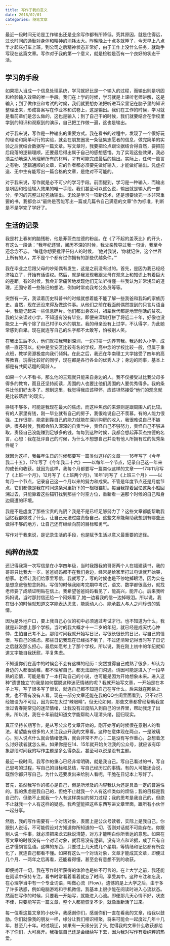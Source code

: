 ```yaml
---
title: 写作于我的意义
date: 2018/02/01
categories: 随笔文章
---
```


最近一段时间无论是工作输出还是业余写作都有所降低。究其原因，就是住得远，过长时间的通勤对身体和精神的消耗太大。昨晚晚上十点多就睡了，今天早上八点半才起床打车上班。到公司之后精神状态非常好，由于工作上没什么任务，就动手写现在这篇文章。写作对于我的第一个意义，就是检验是否有一个良好的状态干活。


<!-- more -->

## 学习的手段
如果把人当成一个信息处理系统，学习就好比是一个输入的过程，而输出则是巩固和检验输入效果的唯一手段。我们在上学的时候，学习就是上课听老师讲解，这是输入；到了做作业和考试的时候，我们就要想办法把听进耳朵里记在脑子里的知识整理出来，形成答案写在作业本和试卷上，这是输出。我们在工作的时候，学习就是看前辈们是怎么做的，这也是输入；到了自己干的时候，我们就要结合在学校里学到的知识和观察到的演示，自己把工作做一遍，这也是输出。

对于我来说，写作是一种输出的重要方式。我在看书的过程中，发现了一个很好玩的理论和简单可行的实验，就会在朋友圈发一条征集志愿者的信息，做完简单的实验之后就结合数据写一篇文章。写文章时，我要把论点跟论据结合得自然，要把前后段落的逻辑理顺，还要最后得出属于自己的感想感悟。为了实现这些效果，我必须主动地深入地理解所有的材料，才有可能完成最后的输出。实际上，任何一篇言之有物、逻辑通顺的文章，它的作者都必须要先做好输入，才能做好输出。凭虚捏造、无中生有能写出一篇合格的文章，是绝对不可能的。

对于我来说，写作就是必不可少的学习手段。前面提到，学习是一种输入，而输出是巩固和检验输入效果的唯一手段。我们甚至可以这么说，输出就是输入的一部分，学习的完整过程包括输出。无论是学习一项新技术，还是想要读完一本非常重要的书，我都会以“最终是否能写出一篇或几篇令自己满意的文章”作为标准，判断是不是学完了学好了。

## 生活的记录
我是村上春树的脑残粉，他是菲茨杰拉德的粉丝。在《了不起的盖茨比》的开头，有这么一段话：“我年纪还轻，阅历不深的时候，我父亲教导过我一句话，我至今还念念不忘。 ‘每逢你想要批评任何人的时候， ’他对我说，‘你就记住，这个世界上所有的人，并不是个个都有过你拥有的那些优越条件。’”

我在毕业之后跟父母的吵架偶有发生，这是之前没有过的。首先，是因为我已经经济独立了，开始有话语权。然后，就是我发现我跟父母在观念上和知识上有着巨大的差距。有的时候，我会非常痛苦地发现他们无法听得懂一些我认为非常浅显的道理，还固守着一些陈旧的想法，例如时常劝我考公务员等等。

突然有一天，我读着历史科普书的时候就想着能不能了解一些我爸和我妈的家族历史。当然，现在还没来得及做这件事。从他们之前在我面前偶然提到的只言片语当中，我能记起来一些信息碎片。他们都出身农村，祖辈世代都是地里刨活的贫农。我的父亲读过小学，不知道有没有毕业。即便来深圳打拼了将近二十年，好像也没能交上一两个除了自己村子以外的朋友。我的母亲没有上过学，不认得字，为此她常感到自卑。现在就连写自己的名字都不太敢写，怕被别人笑。

在我出生后不久，他们就把我带到深圳，一边打拼一边养育我。我适龄入小学，成绩一直还可以。初中是宝安区比较有名的学校。高中念的学校比较一般，但属于重点班，教学资源极度向我们倾斜。在此之后，我还在华南理工大学接受了四年的高等教育。玩得比较好的同学，现在都是各行各业的优秀人才；身边的同事，基本上都是有共同话题的同龄人。

如果一个人不看书，那么他的三观就只能来自身边的人。我不仅接受过比我父母多得多的教育，而且还坚持阅读，周围的人也要比他们周围的人要优秀得多。我的条件比他们好太多了。想到这里，我觉得我应该释怀，应该坦然接受“他们的观念就是比较落后”的现实。

挣钱不够多，可能是我现在最大的焦虑，而这种焦虑的来源则是跟周围人的比较。有的人家里有钱，刚一毕业就有自己的房子，我很难说自己不羡慕。有的人能力很强、工作很拼，能拿到靠自己的能力就能在深圳购房的收入，我很难说自己不嫉妒。很多时候，我都会陷入深深的自责当中，责怪自己不够努力，责怪自己不够进取，责怪自己没能赚到足够多的钱。每每到这种时候，我都会想起菲茨杰拉德的名言，心想：我在批评自己的时候，为什么不想想自己并没有他人所拥有过的优秀条件呢？

就因为这样，我每年生日的时候都要写一篇类似这样的文章——16年写了《今年我二十五》，17年写了《今年我二十六》——以每年一个节点，记录自己这一年来的成长和收获。就因为这样，我每个月都要写一篇类似这样的文章——17年11月写了《上班一个月》，12月写了《上班两个月》，18年1月写了《上班三个月》——以每月一个节点，记录自己这一个月以来的努力和成果。不管是年度节点还是月度节点，它们都像是我在时间这条河里扔下的一根根锚钉。每当我撑着回忆这条小船回溯过去，只能靠着这些锚钉找到那些个时空方位，重新看一遍那个时候的自己和身边周遭的环境。

我是不是虚度了那些宝贵的光阴？我是不是已经足够努力了？这些文章都能帮助我回忆我都做过了什么，让自己无法过度责备自己。这些文章能帮助我想到有哪些还做得不够的地方，让自己还有继续向前的目标和勇气。

写作对于我来说，是记录生活的手段，也是赋予生活以意义最重要的途径。

## 纯粹的热爱
还记得我第一次写信是在小学四年级，当时我跟我的哥哥两个人在福建读书，我的哥哥只比我大一岁。爸爸妈妈都不在我们身边，经常是给家里打过电话就开始哭，想家。老师让我们给家里写信，我就写了，写的时候也是不停地掉眼泪，因为实在是想念爸爸想念妈妈。写信的时候我刚考完期中考试，语文、数学都很高分，就找老师要了成绩证明贴在信上。我希望爸爸妈妈看见了，能高兴，能开心。后来我听妈妈说，当时那封信还给一个阿姨看了,她一边看我的信一边掉眼泪。所以说，我在很小的时候就知道文字能表达思念，能感动人心，能承载人与人之间珍贵的感情。

因为是外地户口，要上我自己心仪的初中必须通过考试才行。也不知道为什么，我就是非常想上那个学校。当时的我大概才十一二岁的年纪，就已经是成天忧心忡忡，生怕自己考不上。那段时间我就开始写日记，写很长很长的日记，写自己的憧憬，写自己的焦虑。那些日记我现在已经找不到了，不过还清晰记得当时写了日记之后就没那么担心，最后如愿考上了那个学校。所以说，我在刚上初中的年纪就知道文字能自我抚慰，平复焦虑。

不知道你们在高中的时候会不会有这样的经历：突然觉得自己成熟了很多，却认为身边的人都很幼稚，都不理解自己，都无法跟他们沟通。诱因可能是进入了一段早熟的恋情，可能是看了一本打动自己的小说，也可能是因为开始想象未来。进入这种“遗世独立”的我是如何摆脱这种迷茫情绪的呢？我就开始写文章，一开始是在本子上写，写了很多写了很长，就连自己都不知道自己在写什么。后来就在网络上发，也不管有没有人看。现在一部分文章还能在我的QQ空间里面看到，只不过已经被设为不可见，因为实在太过“辣眼睛”。但无论如何，那些文章都曾经帮助我宣泄过青春期常见的迷茫情绪，让我没有过度陷入到自己的世界里，帮助我走了出来。所以说，我在十年前就知道文字能帮助人理清头绪，回归现实。

真正坚持长期写作，是从写公众号文章开始的。刚开始写的时候很在意别人的看法，希望能有很多的人关注我点开我的文章看。这种在意体现在两点，一是玻璃心，别人说点什么就会情绪低落，就会非常不开心；二是没有写作重心，总想着怎么讨好读者就怎么来。如果你是在14、15年就开始关注我的公众号，就应该有印象那段时间我的写作主题是多么得杂乱，甚至可以说是没有主题。

最近一段时间，我写作的重心已经非常明确，就是我自己。写自己看过的书，写自己思考的过程，写自己的目标和总结，写自己经历过的事情。有的人可能还会说，既然你都只写自己，为什么还要发出来给别人看呢，干脆在日记本上写好了。

首先，虽然我写作的核心是自己，但是所涉及的内容我认为还是具备一定的普遍性的。我的焦虑是我自己的，但绝不止就我一个人有这样类似的烦恼；我的目标是我自己的，但绝不止就我一个人有这样类似的努力过程；我的思考是我自己的，但绝不止就我一个人有这样的疑惑。我希望能把这些东西写进文章里面，跟所有小伙伴一起分享。

然后，我的写作需要有一个对话对象，表面上是公众号读者，实际上是我自己。你跟别人说话，不可能假设对方知道你所知道的一切，否则对话就不可能存在。你跟别人说一件事，就必须把来龙去脉说清楚，对方才能明白你所表达的意思。如果在写文章的时候没有一个对话对象，就容易没有逻辑，没有论点和论据，成了只有自己才懂胡言乱语。这样的东西，只要过上几天或几个星期，等情绪和记忆都有所变化了，就连自己都看不懂。如果有这么一个对话对象，文章才能成其文章，即便过几个月、一两年之后再看，还能看得懂，甚至会有意想不到的收获。

即便抛开一切，我在写作时所获得的体验也是妙不可言的。在上大学之前，我还能在阅读中保持专注，看书时常看着看着就忘了时间，享受其中。这种专注和忘我，在心理学当中有一个专业词语，叫做心流（Flow）。遗憾的是上大学之后，由于多了许多诱惑，例如电脑游戏和手机微信，我基本上很少能在阅读时进入心流状态。然而在写作的时候，只要我一开始写，就能进入心流。即便那几天心情不好，状态不佳，只要能写完一篇文章，整个人都能恢复不少，就像重新活了过来。

每一位看这篇文章的小伙伴，我感谢你们，感谢你们一直在看我的文章，给我以鼓励。你们就像我的朋友一样，缘分让我们相识相聚，将来可能会一起度过几年十几年，甚至几十年。时过境迁，如果有一天缘分到了头, 觉得我的文章什么收获都给不了你们，大可离开。我相信自己还是会继续写下去，因为我对写作有着纯粹的热爱。
